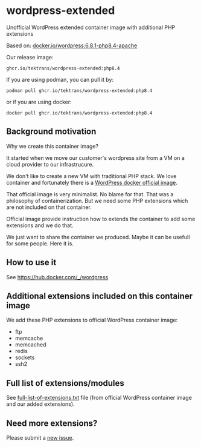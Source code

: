 # wordpress-extended
Unofficial WordPress extended container image with additional PHP extensions

Based on: [docker.io/wordpress:6.8.1-php8.4-apache](https://hub.docker.com/_/wordpress)

Our release image:
```
ghcr.io/tektrans/wordpress-extended:php8.4
```

If you are using podman, you can pull it by:
```shell
podman pull ghcr.io/tektrans/wordpress-extended:php8.4
```

or if you are using docker:

```shell
docker pull ghcr.io/tektrans/wordpress-extended:php8.4
```

## Background motivation
Why we create this container image?

It started when we move our customer's wordpress site from a VM on a cloud provider
to our infrastrucure.

We don't like to create a new VM with traditional PHP stack.
We love container and fortunately there is a 
[WordPress docker official image](https://hub.docker.com/_/wordpress).

That official image is very minimalist. No blame for that.
That was a philosophy of containerization.
But we need some PHP extensions which are not included on that container.

Official image provide instruction how to extends the container
to add some extensions and we do that.

We just want to share the container we produced.
Maybe it can be usefull for some people.
Here it is.

## How to use it
See https://hub.docker.com/_/wordpress

## Additional extensions included on this container image
We add these PHP extensions to official WordPress container image:
* ftp
* memcache
* memcached
* redis
* sockets
* ssh2

## Full list of extensions/modules
See [full-list-of-extensions.txt](full-list-of-extensions.txt) file
(from official WordPress container image and our added extensions).

## Need more extensions?
Please submit a [new issue](https://github.com/tektrans/wordpress-extended/issues/new/choose).
